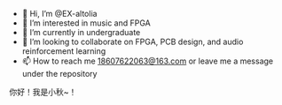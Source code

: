 - 👋 Hi, I’m @EX-altolia
- 👀 I’m interested in music and FPGA
- 🌱 I’m currently in undergraduate
- 💞️ I’m looking to collaborate on FPGA, PCB design, and audio reinforcement learning
- 📫 How to reach me 18607622063@163.com  or leave me a message under the repository

你好！我是小秋~！

<!---
EX-altolia/EX-altolia is a ✨ special ✨ repository because its `README.md` (this file) appears on your GitHub profile.
You can click the Preview link to take a look at your changes.
--->
